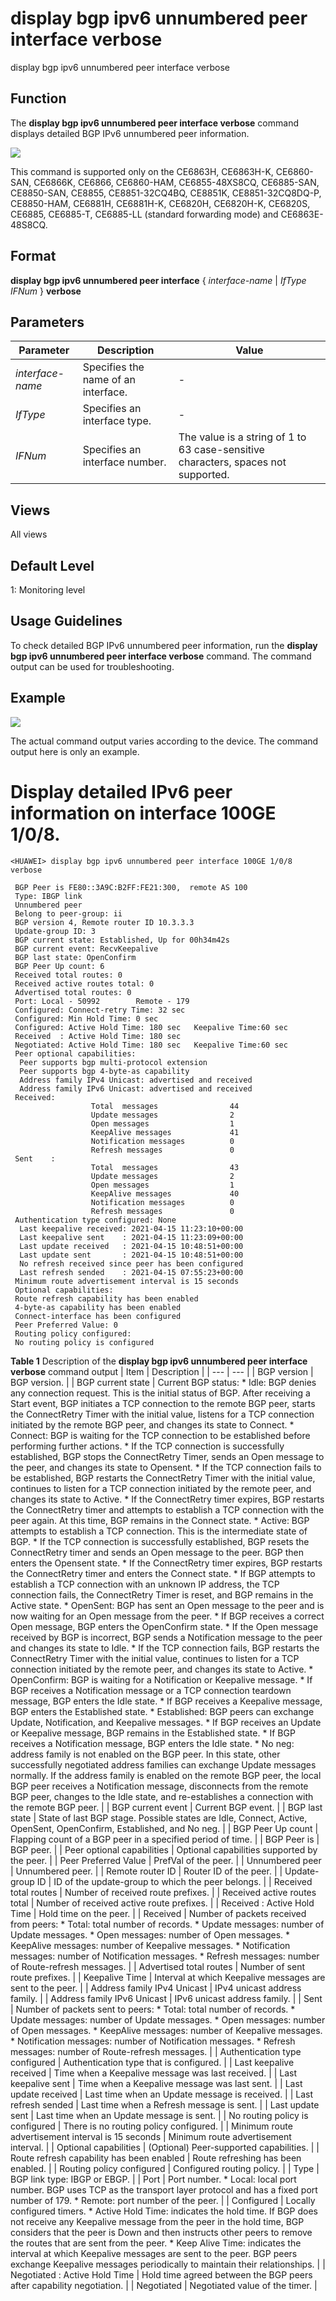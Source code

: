 display bgp ipv6 unnumbered peer interface verbose
==================================================

display bgp ipv6 unnumbered peer interface verbose

Function
--------



The **display bgp ipv6 unnumbered peer interface verbose** command displays detailed BGP IPv6 unnumbered peer information.



![](../public_sys-resources/note_3.0-en-us.png) 

This command is supported only on the CE6863H, CE6863H-K, CE6860-SAN, CE6866K, CE6866, CE6860-HAM, CE6855-48XS8CQ, CE6885-SAN, CE8850-SAN, CE8855, CE8851-32CQ4BQ, CE8851K, CE8851-32CQ8DQ-P, CE8850-HAM, CE6881H, CE6881H-K, CE6820H, CE6820H-K, CE6820S, CE6885, CE6885-T, CE6885-LL (standard forwarding mode) and CE6863E-48S8CQ.



Format
------

**display bgp ipv6 unnumbered peer interface** { *interface-name* | *IfType* *IFNum* } **verbose**


Parameters
----------

| Parameter | Description | Value |
| --- | --- | --- |
| *interface-name* | Specifies the name of an interface. | - |
| *IfType* | Specifies an interface type. | - |
| *IFNum* | Specifies an interface number. | The value is a string of 1 to 63 case-sensitive characters, spaces not supported. |



Views
-----

All views


Default Level
-------------

1: Monitoring level


Usage Guidelines
----------------

To check detailed BGP IPv6 unnumbered peer information, run the **display bgp ipv6 unnumbered peer interface verbose** command. The command output can be used for troubleshooting.


Example
-------

![](../public_sys-resources/note_3.0-en-us.png) 

The actual command output varies according to the device. The command output here is only an example.


# Display detailed IPv6 peer information on interface 100GE 1/0/8.
```
<HUAWEI> display bgp ipv6 unnumbered peer interface 100GE 1/0/8 verbose

 BGP Peer is FE80::3A9C:B2FF:FE21:300,  remote AS 100
 Type: IBGP link
 Unnumbered peer
 Belong to peer-group: ii
 BGP version 4, Remote router ID 10.3.3.3
 Update-group ID: 3
 BGP current state: Established, Up for 00h34m42s
 BGP current event: RecvKeepalive
 BGP last state: OpenConfirm
 BGP Peer Up count: 6
 Received total routes: 0
 Received active routes total: 0
 Advertised total routes: 0
 Port: Local - 50992        Remote - 179
 Configured: Connect-retry Time: 32 sec
 Configured: Min Hold Time: 0 sec
 Configured: Active Hold Time: 180 sec   Keepalive Time:60 sec
 Received  : Active Hold Time: 180 sec
 Negotiated: Active Hold Time: 180 sec   Keepalive Time:60 sec
 Peer optional capabilities:
  Peer supports bgp multi-protocol extension
  Peer supports bgp 4-byte-as capability
  Address family IPv4 Unicast: advertised and received
  Address family IPv6 Unicast: advertised and received
 Received:
                  Total  messages                44
                  Update messages                2
                  Open messages                  1
                  KeepAlive messages             41
                  Notification messages          0
                  Refresh messages               0
 Sent    :
                  Total  messages                43
                  Update messages                2
                  Open messages                  1
                  KeepAlive messages             40
                  Notification messages          0
                  Refresh messages               0
 Authentication type configured: None
  Last keepalive received: 2021-04-15 11:23:10+00:00
  Last keepalive sent    : 2021-04-15 11:23:09+00:00
  Last update received   : 2021-04-15 10:48:51+00:00
  Last update sent       : 2021-04-15 10:48:51+00:00
  No refresh received since peer has been configured
  Last refresh sended    : 2021-04-15 07:55:23+00:00
 Minimum route advertisement interval is 15 seconds
 Optional capabilities:
 Route refresh capability has been enabled
 4-byte-as capability has been enabled
 Connect-interface has been configured
 Peer Preferred Value: 0
 Routing policy configured:
 No routing policy is configured

```

**Table 1** Description of the **display bgp ipv6 unnumbered peer interface verbose** command output
| Item | Description |
| --- | --- |
| BGP version | BGP version. |
| BGP current state | Current BGP status:   * Idle: BGP denies any connection request. This is the initial status of BGP.   After receiving a Start event, BGP initiates a TCP connection to the remote BGP peer, starts the ConnectRetry Timer with the initial value, listens for a TCP connection initiated by the remote BGP peer, and changes its state to Connect.   * Connect: BGP is waiting for the TCP connection to be established before performing further actions. * If the TCP connection is successfully established, BGP stops the ConnectRetry Timer, sends an Open message to the peer, and changes its state to Opensent. * If the TCP connection fails to be established, BGP restarts the ConnectRetry Timer with the initial value, continues to listen for a TCP connection initiated by the remote peer, and changes its state to Active. * If the ConnectRetry timer expires, BGP restarts the ConnectRetry timer and attempts to establish a TCP connection with the peer again. At this time, BGP remains in the Connect state. * Active: BGP attempts to establish a TCP connection. This is the intermediate state of BGP. * If the TCP connection is successfully established, BGP resets the ConnectRetry timer and sends an Open message to the peer. BGP then enters the Opensent state. * If the ConnectRetry timer expires, BGP restarts the ConnectRetry timer and enters the Connect state. * If BGP attempts to establish a TCP connection with an unknown IP address, the TCP connection fails, the ConnectRetry Timer is reset, and BGP remains in the Active state. * OpenSent: BGP has sent an Open message to the peer and is now waiting for an Open message from the peer. * If BGP receives a correct Open message, BGP enters the OpenConfirm state. * If the Open message received by BGP is incorrect, BGP sends a Notification message to the peer and changes its state to Idle. * If the TCP connection fails, BGP restarts the ConnectRetry Timer with the initial value, continues to listen for a TCP connection initiated by the remote peer, and changes its state to Active. * OpenConfirm: BGP is waiting for a Notification or Keepalive message. * If BGP receives a Notification message or a TCP connection teardown message, BGP enters the Idle state. * If BGP receives a Keepalive message, BGP enters the Established state. * Established: BGP peers can exchange Update, Notification, and Keepalive messages. * If BGP receives an Update or Keepalive message, BGP remains in the Established state. * If BGP receives a Notification message, BGP enters the Idle state. * No neg: address family is not enabled on the BGP peer. In this state, other successfully negotiated address families can exchange Update messages normally. If the address family is enabled on the remote BGP peer, the local BGP peer receives a Notification message, disconnects from the remote BGP peer, changes to the Idle state, and re-establishes a connection with the remote BGP peer. |
| BGP current event | Current BGP event. |
| BGP last state | State of last BGP stage. Possible states are Idle, Connect, Active, OpenSent, OpenConfirm, Established, and No neg. |
| BGP Peer Up count | Flapping count of a BGP peer in a specified period of time. |
| BGP Peer is | BGP peer. |
| Peer optional capabilities | Optional capabilities supported by the peer. |
| Peer Preferred Value | PrefVal of the peer. |
| Unnumbered peer | Unnumbered peer. |
| Remote router ID | Router ID of the peer. |
| Update-group ID | ID of the update-group to which the peer belongs. |
| Received total routes | Number of received route prefixes. |
| Received active routes total | Number of received active route prefixes. |
| Received : Active Hold Time | Hold time on the peer. |
| Received | Number of packets received from peers:   * Total: total number of records. * Update messages: number of Update messages. * Open messages: number of Open messages. * KeepAlive messages: number of Keepalive messages. * Notification messages: number of Notification messages. * Refresh messages: number of Route-refresh messages. |
| Advertised total routes | Number of sent route prefixes. |
| Keepalive Time | Interval at which Keepalive messages are sent to the peer. |
| Address family IPv4 Unicast | IPv4 unicast address family. |
| Address family IPv6 Unicast | IPv6 unicast address family. |
| Sent | Number of packets sent to peers:   * Total: total number of records. * Update messages: number of Update messages. * Open messages: number of Open messages. * KeepAlive messages: number of Keepalive messages. * Notification messages: number of Notification messages. * Refresh messages: number of Route-refresh messages. |
| Authentication type configured | Authentication type that is configured. |
| Last keepalive received | Time when a Keepalive message was last received. |
| Last keepalive sent | Time when a Keepalive message was last sent. |
| Last update received | Last time when an Update message is received. |
| Last refresh sended | Last time when a Refresh message is sent. |
| Last update sent | Last time when an Update message is sent. |
| No routing policy is configured | There is no routing policy configured. |
| Minimum route advertisement interval is 15 seconds | Minimum route advertisement interval. |
| Optional capabilities | (Optional) Peer-supported capabilities. |
| Route refresh capability has been enabled | Route refreshing has been enabled. |
| Routing policy configured | Configured routing policy. |
| Type | BGP link type: IBGP or EBGP. |
| Port | Port number.   * Local: local port number. BGP uses TCP as the transport layer protocol and has a fixed port number of 179. * Remote: port number of the peer. |
| Configured | Locally configured timers.   * Active Hold Time: indicates the hold time. If BGP does not receive any Keepalive message from the peer in the hold time, BGP considers that the peer is Down and then instructs other peers to remove the routes that are sent from the peer. * Keep Alive Time: indicates the interval at which Keepalive messages are sent to the peer. BGP peers exchange Keepalive messages periodically to maintain their relationships. |
| Negotiated : Active Hold Time | Hold time agreed between the BGP peers after capability negotiation. |
| Negotiated | Negotiated value of the timer. |